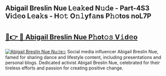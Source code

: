 ## Abigail Breslin Nue L𝚎a𝚔ed N𝚞𝚍e - Part-4S3 Vi𝚍𝚎o L𝚎a𝚔s - H𝚘𝚝 O𝚗𝚕yf𝚊ns P𝚑𝚘tos noL7P

# <h2><a href="http://kf28tv.oniu.top/?m=Abigail+Breslin+Nue">🔗👉 🔴 Abigail Breslin Nue P𝚑ot𝚘𝚜 V𝚒d𝚎o</a></h2>

[![Abigail Breslin Nue Nu𝚍e𝚜](https://i.imgur.com/0qMVB7G.gif)](http://kf28tv.oniu.top/?m=Abigail+Breslin+Nue)
Social media influencer Abigail Breslin Nue, famed for sharing dance and lifestyle content, including presentations and personal blogs. Dedicated activist Abigail Breslin Nue, celebrated for their tireless efforts and passion for creating positive change.  
